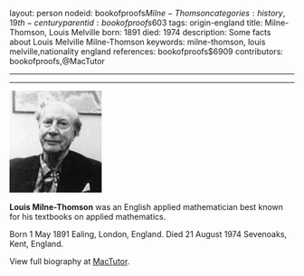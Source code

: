 layout: person
nodeid: bookofproofs$Milne-Thomson
categories: history,19th-century
parentid: bookofproofs$603
tags: origin-england
title: Milne-Thomson, Louis Melville
born: 1891
died: 1974
description: Some facts about Louis Melville Milne-Thomson
keywords: milne-thomson, louis melville,nationality england
references: bookofproofs$6909
contributors: bookofproofs,@MacTutor

---


---

![Milne-Thomson.jpg](https://github.com/bookofproofs/bookofproofs.github.io/blob/main/_sources/_assets/images/portraits/Milne-Thomson.jpg?raw=true)

**Louis Milne-Thomson** was an English applied mathematician best known for his textbooks on applied mathematics.

Born 1 May 1891 Ealing, London, England. Died 21 August 1974 Sevenoaks, Kent, England.


View full biography at [MacTutor](https://mathshistory.st-andrews.ac.uk/Biographies/Milne-Thomson/).